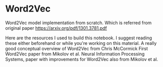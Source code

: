# Word2Vec
Word2Vec model implementation from scratch.
Which is referred from original paper https://arxiv.org/pdf/1301.3781.pdf

Here are the resources I used to build this notebook. I suggest reading these either beforehand or while you're working on this material.
A really good conceptual overview of Word2Vec from Chris McCormick
First Word2Vec paper from Mikolov et al.
Neural Information Processing Systems, paper with improvements for Word2Vec also from Mikolov et al.
